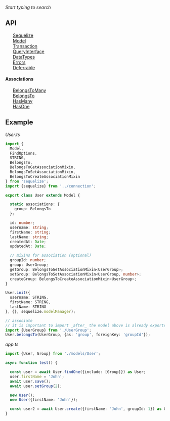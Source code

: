 
_Start typing to search_

## API
<ul class="tsd-index-list" style="list-style: none">
  <li class="tsd-kind-class"><a class="tsd-kind-icon" href="classes/_lib_sequelize_d_.sequelize.html">Sequelize</a></li>
  <li class="tsd-kind-class"><a class="tsd-kind-icon" href="classses/_lib_model_d_.model.html">Model</a></li>
  <li class="tsd-kind-class"><a class="tsd-kind-icon" href="classes/_lib_transaction_d_.transaction.html">Transaction</a></li>
  <li class="tsd-kind-class"><a class="tsd-kind-icon" href="classes/_lib_query_interface_d_.queryinterface.html">QueryInterface</a></li>
  <li class="tsd-kind-module"><a class="tsd-kind-icon" href="modules/_lib_data_types_d_.html">DataTypes</a></li>
  <li class="tsd-kind-module"><a class="tsd-kind-icon" href="modules/_lib_errors_d_.html">Errors</a></li>
  <li class="tsd-kind-module"><a class="tsd-kind-icon" href="modules/_lib_deferrable_d_.html">Deferrable</a></li>
</ul>

#### Associations
<ul class="tsd-index-list" style="list-style: none">
  <li class="tsd-kind-module"><a class="tsd-kind-icon" href="modules/_lib_associations_belongs_to_many_d_.html">BelongsToMany</a></li>
  <li class="tsd-kind-module"><a class="tsd-kind-icon" href="modules/_lib_associations_belongs_to_many_d_.html">BelongsTo</a></li>
  <li class="tsd-kind-module"><a class="tsd-kind-icon" href="modules/_lib_associations_has_many_d_.html">HasMany</a></li>
  <li class="tsd-kind-module"><a class="tsd-kind-icon" href="modules/_lib_associations_has_one_d_.html">HasOne</a></li>
</ul>

## Example

_User.ts_

```ts
import {
  Model,
  FindOptions,
  STRING,
  BelongsTo,
  BelongsToGetAssociationMixin,
  BelongsToSetAssociationMixin,
  BelongsToCreateAssociationMixin
} from 'sequelize';
import {sequelize} from '../connection';

export class User extends Model {

  static associations: {
    group: BelongsTo
  };

  id: number;
  username: string;
  firstName: string;
  lastName: string;
  createdAt: Date;
  updatedAt: Date;

  // mixins for association (optional)
  groupId: number;
  group: UserGroup;
  getGroup: BelongsToGetAssociationMixin<UserGroup>;
  setGroup: BelongsToSetAssociationMixin<UserGroup, number>;
  createGroup: BelongsToCreateAssociationMixin<UserGroup>;
}

User.init({
  username: STRING,
  firstName: STRING,
  lastName: STRING
}, {}, sequelize.modelManager);

// associate
// it is important to import _after_ the model above is already exported so the circular reference works.
import {UserGroup} from './UserGroup';
User.belongsTo(UserGroup, {as: 'group', foreignKey: 'groupId'});
```

_app.ts_

```ts
import {User, Group} from './models/User';

async function test() {

  const user = await User.findOne({include: [Group]}) as User;
  user.firstName = 'John';
  await user.save();
  await user.setGroup(2);

  new User();
  new User({firstName: 'John'});

  const user2 = await User.create({firstName: 'John', groupId: 1}) as User;
}
```
